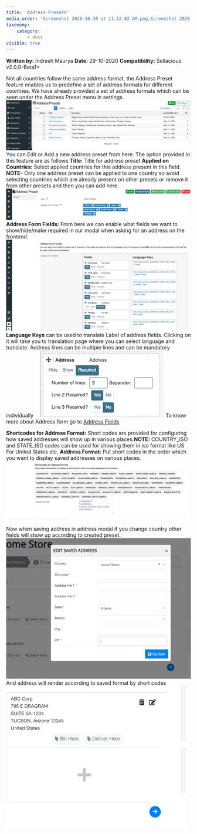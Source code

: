 ```yaml
---
title: 'Address Presets'
media_order: 'Screenshot 2020-10-30 at 11.12.02 AM.png,Screenshot 2020-10-30 at 11.16.25 AM.png,Screenshot 2020-10-30 at 11.21.42 AM.png,Screenshot 2020-10-30 at 11.27.26 AM.png,Screenshot 2020-10-30 at 11.48.08 AM.png,Screenshot 2020-10-30 at 11.52.18 AM.png,Screenshot 2020-10-30 at 11.54.43 AM.png'
taxonomy:
    category:
        - docs
visible: true
---
```


**Written by:** Indresh Maurya
**Date:** 29-10-2020
**Compatibility:** Sellacious v2.0.0-Beta1+

Not all countries follow the same address format, the Address Preset feature enables us to predefine a set of address formats for different countries.
We have already provided a set of address formats which can be seen under the Address Preset menu in settings.
![](Screenshot%202020-10-30%20at%2011.12.02%20AM.png)
You can Edit or Add a new address preset from here. The option provided in this feature are as follows
**Title:** Title for address preset
**Applied on Countries:** Select applied countries for this address present in this field. **NOTE-** Only one address preset can be applied to one country so avoid selecting countries which are already present on other presets or remove it from other presets and then you can add here.
![](Screenshot%202020-10-30%20at%2011.16.25%20AM.png)
**Address Form Fields:** From here we can enable what fields we want to show/hide/make required in our modal when asking for an address on the frontend.
![](Screenshot%202020-10-30%20at%2011.21.42%20AM.png)
**Language Keys** can be used to translate Label of address fields. Clicking on it will take you to translation page where you can select language and translate.
Address lines can be multiple lines and can be mandatory individually
![](Screenshot%202020-10-30%20at%2011.48.08%20AM.png)
To know more about Address form go to [Address Fields](https://www.sellacious.com/documentation-v2#/learn/global-configurations/frontend-display-options/address-fields)

**Shortcodes for Address Format:** Short codes are provided for configuring how saved addresses will show up in various places.**NOTE:** COUNTRY_ISO and STATE_ISO codes can be used for showing them in iso format like US For United States etc.
**Address Format:** Put short codes in the order which you want to display saved addresses on various places.
![](Screenshot%202020-10-30%20at%2011.27.26%20AM.png)

Now when saving address in address modal if you change country other fields will show up according to created preset.
![](Screenshot%202020-10-30%20at%2011.52.18%20AM.png)
And address will render according to saved format by short codes
![](Screenshot%202020-10-30%20at%2011.54.43%20AM.png)